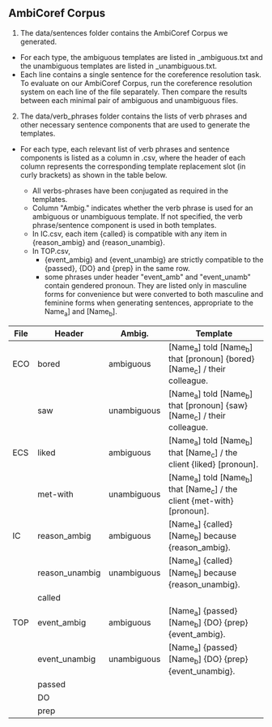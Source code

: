 ## AmbiCoref Corpus ##
1. The data/sentences folder contains the AmbiCoref Corpus we generated. 
* For each type, the ambiguous templates are listed in <Type>_ambiguous.txt and the unambiguous templates are listed in <Type>_unambiguous.txt. 
* Each line contains a single sentence for the coreference resolution task. To evaluate on our AmbiCoref Corpus, run the coreference resolution system on each line of the file separately. Then compare the results between each minimal pair of ambiguous and unambiguous files.

2. The data/verb_phrases folder contains the lists of verb phrases and other necessary sentence components that are used to generate the templates. 
* For each type, each relevant list of verb phrases and sentence components is listed as a column in <Type>.csv, where the header of each column represents the corresponding template replacement slot (in curly brackets) as shown in the table below.
	* All verbs-phrases have been conjugated as required in the templates.
	* Column "Ambig." indicates whether the verb phrase is used for an ambiguous or unambiguous template. If not specified, the verb phrase/sentence component is used in both templates.
    * In IC.csv, each item {called} is compatible with any item in {reason_ambig} and {reason_unambig}.   
	* In TOP.csv,
        * {event_ambig} and {event_unambig} are strictly compatible to the {passed}, {DO} and {prep} in the same row.    
        * some phrases under header "event_amb" and "event_unamb" contain gendered pronoun. They are listed only in masculine forms for convenience but were converted to both masculine and feminine forms when generating sentences, appropriate to the Name<sub>a</sub>] and [Name<sub>b</sub>].

| File | Header         | Ambig.      | Template                                                                                                |
|------|----------------|-------------|---------------------------------------------------------------------------------------------------------|
| ECO  | bored          | ambiguous   | [Name<sub>a</sub>] told [Name<sub>b</sub>] that [pronoun] {bored} [Name<sub>c</sub>] / their colleague. |
|      | saw            | unambiguous | [Name<sub>a</sub>] told [Name<sub>b</sub>] that [pronoun] {saw} [Name<sub>c</sub>] / their colleague.   |
| ECS  | liked          | ambiguous   | [Name<sub>a</sub>] told [Name<sub>b</sub>] that [Name<sub>c</sub>] / the client {liked} [pronoun].      |
|      | met-with       | unambiguous | [Name<sub>a</sub>] told [Name<sub>b</sub>] that [Name<sub>c</sub>] / the client {met-with} [pronoun].   |
| IC   | reason_ambig   | ambiguous   | [Name<sub>a</sub>] {called} [Name<sub>b</sub>] because {reason_ambig}.                                  |
|      | reason_unambig | unambiguous | [Name<sub>a</sub>] {called} [Name<sub>b</sub>] because {reason_unambig}.                                |
|      | called         |             |                                                                                                         |
| TOP  | event_ambig    | ambiguous   | [Name<sub>a</sub>] {passed} [Name<sub>b</sub>] {DO} {prep} {event_ambig}.                               |
|      | event_unambig  | unambiguous | [Name<sub>a</sub>] {passed} [Name<sub>b</sub>] {DO} {prep} {event_unambig}.                             |
|      | passed         |             |                                                                                                         |
|      | DO             |             |                                                                                                         |
|      | prep           |             |                                                                                                         |


